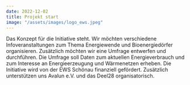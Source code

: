 ```yaml
---
date: 2022-12-02
title: Projekt start
image: "/assets/images/logo_ews.jpeg"
---
```


Das Konzept für die Initiative steht. Wir möchten verschiedene Infoveranstaltungen zum Thema Energiewende und Bioenergiedörfer organisieren. Zusätzlich möchten wir eine Umfrage entwerfen und durchführen. Die Umfrage soll Daten zum aktuellen Energieverbrauch und zum Interesse an Energieerzeugung und Wärmenetzen erheben.
Die Initiative wird von der EWS Schönau finanziell gefördert. Zusätzlich unterstützen uns Avalun e.V. und das Deel28 organisatorisch.

